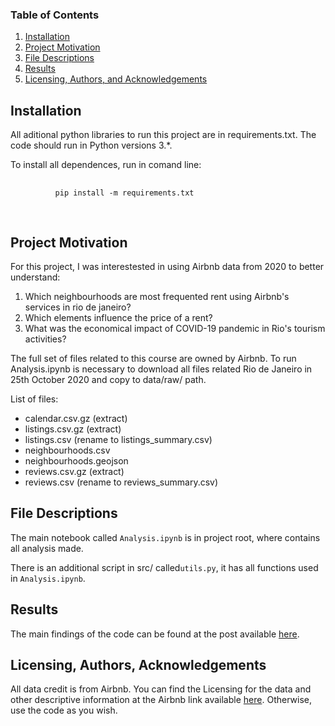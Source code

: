 ### Table of Contents

1. [Installation](#installation)
2. [Project Motivation](#motivation)
3. [File Descriptions](#files)
4. [Results](#results)
5. [Licensing, Authors, and Acknowledgements](#licensing)

## Installation <a name="installation"></a>

All aditional python libraries to run this project are in requirements.txt. The code should run in Python versions 3.*.<p />
To install all dependences, run in comand line:<br />
   <pre>
   <code>
          pip install -m requirements.txt
    </code>
    </pre>


## Project Motivation<a name="motivation"></a>

For this project, I was interestested in using Airbnb data from 2020 to better understand:

1. Which neighbourhoods are most frequented rent using Airbnb's services in rio de janeiro?
2. Which elements influence the price of a rent?
3. What was the economical impact of COVID-19 pandemic in Rio's tourism activities?

The full set of files related to this course are owned by Airbnb. To run Analysis.ipynb is necessary to download all files related Rio de Janeiro in 25th October 2020 and
copy to data/raw/ path.

List of files:
- calendar.csv.gz (extract)
- listings.csv.gz (extract)
- listings.csv (rename to listings_summary.csv)
- neighbourhoods.csv
- neighbourhoods.geojson
- reviews.csv.gz (extract)
- reviews.csv (rename to reviews_summary.csv)

## File Descriptions <a name="files"></a>

The main notebook called `Analysis.ipynb` is in project root, where contains all analysis made.   

There is an additional script in src/ called`utils.py`, it has all functions used in `Analysis.ipynb`.

## Results <a name="results"></a>

The main findings of the code can be found at the post available [here](https://felipery.medium.com/this-is-the-impact-in-rios-tourism-after-months-of-covid-19-quarantine-3c1ba4c14192).

## Licensing, Authors, Acknowledgements <a name="licensing"></a>

All data credit is from Airbnb.  You can find the Licensing for the data and other descriptive information at the Airbnb link available [here](http://insideairbnb.com/get-the-data.html).  Otherwise, use the code as you wish. 
